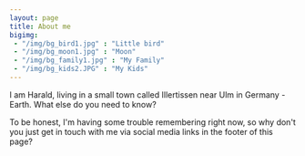 ```yaml
---
layout: page
title: About me
bigimg:
 - "/img/bg_bird1.jpg" : "Little bird"
 - "/img/bg_moon1.jpg" : "Moon"
 - "/img/bg_family1.jpg" : "My Family"
 - "/img/bg_kids2.JPG" : "My Kids"
---
```


I am Harald, living in a small town called Illertissen near Ulm in Germany - Earth.
What else do you need to know?

To be honest, I'm having some trouble remembering right now, so why don't you just get in touch with me via social media links in the footer of this page?
